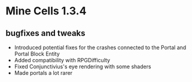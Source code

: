 # Mine Cells 1.3.4

## bugfixes and tweaks

- Introduced potential fixes for the crashes connected to the Portal and Portal Block Entity
- Added compatibility with RPGDifficulty
- Fixed Conjunctivius's eye rendering with some shaders
- Made portals a lot rarer
